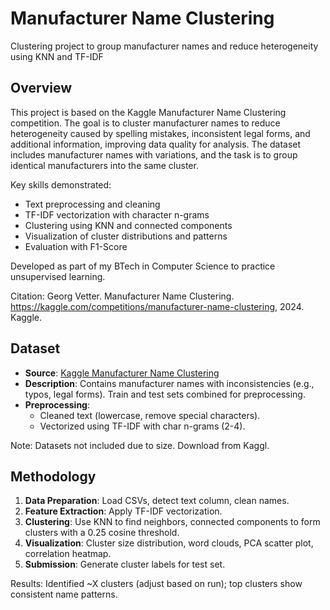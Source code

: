 # Manufacturer Name Clustering

Clustering project to group manufacturer names and reduce heterogeneity using KNN and TF-IDF

## Overview
This project is based on the Kaggle Manufacturer Name Clustering competition. The goal is to cluster manufacturer names to reduce heterogeneity caused by spelling mistakes, inconsistent legal forms, and additional information, improving data quality for analysis. The dataset includes manufacturer names with variations, and the task is to group identical manufacturers into the same cluster.

Key skills demonstrated:
- Text preprocessing and cleaning
- TF-IDF vectorization with character n-grams
- Clustering using KNN and connected components
- Visualization of cluster distributions and patterns
- Evaluation with F1-Score

Developed as part of my BTech in Computer Science to practice unsupervised learning.

Citation: Georg Vetter. Manufacturer Name Clustering. https://kaggle.com/competitions/manufacturer-name-clustering, 2024. Kaggle.

## Dataset
- **Source**: [Kaggle Manufacturer Name Clustering](https://kaggle.com/competitions/manufacturer-name-clustering/data)
- **Description**: Contains manufacturer names with inconsistencies (e.g., typos, legal forms). Train and test sets combined for preprocessing.
- **Preprocessing**:
  - Cleaned text (lowercase, remove special characters).
  - Vectorized using TF-IDF with char n-grams (2-4).

Note: Datasets not included due to size. Download from Kaggl.

## Methodology
1. **Data Preparation**: Load CSVs, detect text column, clean names.
2. **Feature Extraction**: Apply TF-IDF vectorization.
3. **Clustering**: Use KNN to find neighbors, connected components to form clusters with a 0.25 cosine threshold.
4. **Visualization**: Cluster size distribution, word clouds, PCA scatter plot, correlation heatmap.
5. **Submission**: Generate cluster labels for test set.

Results: Identified ~X clusters (adjust based on run); top clusters show consistent name patterns.


